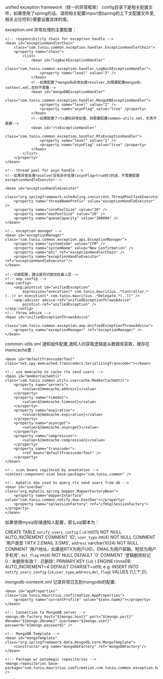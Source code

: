 unified exception framework（统一的异常框架）
config目录下是相关配置文件，如果使用了spring的话，请把相关配置import到spring的上下文配置文件里,相关占位符${}需要设置具体的值。

exception.xml 异常处理的主要配置：

    <!-- responsibility chain for exception handle -->
	<bean id="exceptionHandlerChain"
		class="com.tuniu.common.exception.handler.ExceptionHandlerChain">
		<property name="chain">
			<list>
				<bean id="logBackExceptionHandler"
					class="com.tuniu.common.exception.handler.LogBackExceptionHandler">
					<property name="level" value="3" />
				</bean>
				<!--如果配置了mongodb异常处理resolver,则需要配置mongodb-context.xml,否则不需要-->
				<bean id="mongoDBExceptionHandler"
					class="com.tuniu.common.exception.handler.MongoDBExceptionHandler">
					<property name="level" value="2" />
					<property name="asynFlag" value="true" /property>
				</bean>
				<!--如果配置了rtx通知异常处理，则需要配置common-utils.xml，负责不需要-->
				<bean id="rtxExceptionHandler"
					class="com.tuniu.common.exception.handler.RtxExceptionHandler">
					<property name="level" value="1" />
					<property name="asynFlag" value="true" /property>
				</bean>
			</list>
		</property>
	</bean>
	
    <!-- thread pool for asyn handle -->
    <!--如果异常处理resolver没有异步处理(asynFlag=true的)的话，不需要配置exceptionHandleExecutor-->
    
    <bean id="exceptionHandleExecutor"
		class="org.springframework.scheduling.concurrent.ThreadPoolTaskExecutor">
		<property name="threadNamePrefix" value="exceptionHandleExecutor" />
		<property name="corePoolSize" value="20" />
		<property name="maxPoolSize" value="20" />
		<property name="queueCapacity" value="100000" />
	</bean>
	
	<!-- exception manager -->
	<bean id="exceptionManager" class="com.tuniu.common.exception.api.ExceptionManager">
		<property name="systemCode" value="CFM" />
		<property name="systemName" value="New Confirmation" />
		<property name="ehc" ref="exceptionHandlerChain" />
		<property name="exceptionHandleExecutor" ref="exceptionHandleExecutor"/>
	</bean>
	
	<!--切面配置，建议是将切面加在最上层-->
    <!-- aop config -->
	<aop:config>
		<aop:pointcut id="unifiedException"
			expression="execution(* com.tuniu.mauritius..*Controller.*(..)) or execution(* com.tuniu.mauritius..*Delegate.*(..))" />
		<aop:advisor advice-ref="unifiedExceptionThrowsAdvice"
			pointcut-ref="unifiedException" />
	</aop:config>
	<!-- throw advice -->
	<bean id="unifiedExceptionThrowsAdvice"
		class="com.tuniu.common.exception.aop.UnifiedExceptionThrowsAdvice">
		<property name="exceptionManager" ref="exceptionManager" />
	</bean>

common-utils.xml 通知组件配置,通知人的获取逻辑是从数据库获取，缓存在memcache里：

	<bean id="defaultTranscoderTool" class="net.spy.memcached.transcoders.SerializingTranscoder"></bean>
	
	<!-- use memcache to cache rtx send users -->
	<bean id="memberCacheUtil" class="com.tuniu.common.utils.usercache.MemberCacheUtil">
		<property name="servers">
			<value>${memcache.address}</value>
		</property>
		<property name="timeOut">
			<value>${memcache.timeout}</value>
		</property>
		<property name="expiration">
			<value>${memcache.expiration}</value>
		</property>
		<property name="asyncget">
			<value>${memcache.asyncget}</value>
		</property>
		<property name="compression">
			<value>${memcache.compression}</value>
		</property>
		<property name="transcoder">
			<ref bean="defaultTranscoderTool" />
		</property>
	</bean>
	
	<!-- scan beans regitered by annotation -->
	<context:component-scan base-package="com.tuniu.common" />
	
	<!-- mybatis dao used to query rtx send users from db -->
	<bean id="userDao" class="org.mybatis.spring.mapper.MapperFactoryBean">
		<property name="mapperInterface" value="com.tuniu.common.notify.dao.UserDao"></property>
		<property name="sqlSessionFactory" ref="cfmSqlSessionFactory"></property>
	</bean>

如果使用mysql存储通知人配置，那么sql脚本为：

CREATE TABLE `notify_users_config` (
    `id` int(11) NOT NULL AUTO_INCREMENT COMMENT 'ID',
    `user_type` int(4) NOT NULL COMMENT '用户类型 1:RTX  2:EMAIL  3:SMS',
    `address` varchar(1024) NOT NULL COMMENT '用户地址，如果是RTX为用户UID，EMAIL为用户邮箱，短信为用户手机号',
    `del_flag` int(4) NOT NULL DEFAULT '0' COMMENT '逻辑删除标记 0：未删除有效  1：已删除',
    PRIMARY KEY (`id`)
)  ENGINE=InnoDB AUTO_INCREMENT=4 DEFAULT CHARSET=utf8;
e.g:
INSERT INTO `notify_users_config` (`id`,`user_type`,`address`,`del_flag`) VALUES (1,1,'?',0);

mongodb-contexnt.xml 记录异常日志到mongodb的配置:

	<bean id="appProperties" class="com.tuniu.mauritius.confirmation.AppProperties">
		<property name="currentProfile" value="${env.name}"></property>
	</bean>

    <!-- Connection to MongoDB server -->
    <mongo:db-factory host="${mongo.host}" port="${mongo.port}" dbname="${mongo.dbname}" username="${mongo.user}" password="${mongo.password}" />
    
    <!-- MongoDB Template -->
    <bean id="mongoTemplate" class="org.springframework.data.mongodb.core.MongoTemplate">
        <constructor-arg name="mongoDbFactory" ref="mongoDbFactory"/>
    </bean>

    <!-- Package w/ automagic repositories -->
    <mongo:repositories base-package="com.tuniu.mauritius.confirmation,com.tuniu.common.exception.handler" />
